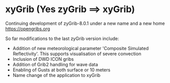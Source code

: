 # xyGrib (Yes zyGrib ==> xyGrib)
Continuing development of zyGrib-8.0.1 under a new name and a new home https://opengribs.org

So far modifications to the last zyGrib version include:
- Addition of new meteorological parameter 'Composite Simulated Reflectivity'. This supports visualisation of severe convection
- Inclusion of DWD ICON gribs
- Addition of Grib2 handling for wave data
- Enabling of Gusts at both surface or 10 meters
- Name change of the application to xyGrib


